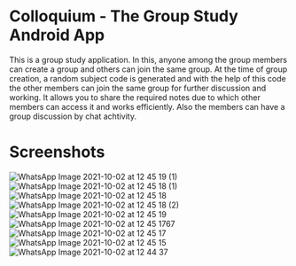 # Colloquium - The Group Study Android App
This is a group study application.
In this, anyone among the group members can create a group and others can join the same group. 
At the time of group creation, a random subject code is generated and with the help of this code the other members can join the same group for further discussion and working.
It allows you to share the required notes due to which other members can access it and works efficiently. Also the members can have a group discussion by chat achtivity.
# Screenshots
![WhatsApp Image 2021-10-02 at 12 45 19 (1)](https://user-images.githubusercontent.com/67639866/135707463-7cebbd38-7bba-46b1-aa92-a0a9c926e196.jpeg)
![WhatsApp Image 2021-10-02 at 12 45 18 (1)](https://user-images.githubusercontent.com/67639866/135707472-b249d67f-c214-46fd-8a6b-e0e14a4261b1.jpeg)
![WhatsApp Image 2021-10-02 at 12 45 18](https://user-images.githubusercontent.com/67639866/135707493-32a1973e-d05f-4d6a-8315-fca46c25514f.jpeg)
![WhatsApp Image 2021-10-02 at 12 45 18 (2)](https://user-images.githubusercontent.com/67639866/135707497-8394a7f3-cef0-4490-b74f-b70141e0a48b.jpeg)
![WhatsApp Image 2021-10-02 at 12 45 19](https://user-images.githubusercontent.com/67639866/135707498-e4ed6b99-e35e-4f70-9eca-02c07514c367.jpeg)
![WhatsApp Image 2021-10-02 at 12 45 1767](https://user-images.githubusercontent.com/67639866/135707499-edbe0528-dd65-4593-a47b-086b6325d569.jpeg)
![WhatsApp Image 2021-10-02 at 12 45 17](https://user-images.githubusercontent.com/67639866/135707502-01a2fc85-a67d-4e0d-b242-bcbd2bb17b33.jpeg)
![WhatsApp Image 2021-10-02 at 12 45 15](https://user-images.githubusercontent.com/67639866/135707504-5a105aad-25f0-4023-8287-10774c1bdf07.jpeg)
![WhatsApp Image 2021-10-02 at 12 44 37](https://user-images.githubusercontent.com/67639866/135707506-5299a784-6094-49ae-9019-13bd0c3e2def.jpeg)
